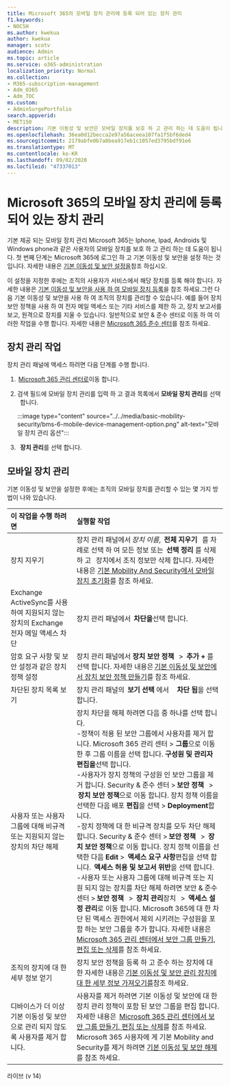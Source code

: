 ```yaml
---
title: Microsoft 365의 모바일 장치 관리에 등록 되어 있는 장치 관리
f1.keywords:
- NOCSH
ms.author: kwekua
author: kwekua
manager: scotv
audience: Admin
ms.topic: article
ms.service: o365-administration
localization_priority: Normal
ms.collection:
- M365-subscription-management
- Adm_O365
- Adm_TOC
ms.custom:
- AdminSurgePortfolio
search.appverid:
- MET150
description: 기본 이동성 및 보안은 모바일 장치를 보호 하 고 관리 하는 데 도움이 됩니다.
ms.openlocfilehash: 36ea0d12becca2e97a56aceea107fa1f5bf6ded4
ms.sourcegitcommit: 2179abfe0b7a8bea917eb1c1057ed3795bdf91e6
ms.translationtype: MT
ms.contentlocale: ko-KR
ms.lasthandoff: 09/02/2020
ms.locfileid: "47337013"
---
```

# <a name="manage-devices-enrolled-in-mobile-device-management-in-microsoft-365"></a>Microsoft 365의 모바일 장치 관리에 등록 되어 있는 장치 관리

기본 제공 되는 모바일 장치 관리 Microsoft 365는 Iphone, Ipad, Androids 및 Windows phone과 같은 사용자의 모바일 장치를 보호 하 고 관리 하는 데 도움이 됩니다. 첫 번째 단계는 Microsoft 365에 로그인 하 고 기본 이동성 및 보안을 설정 하는 것입니다. 자세한 내용은 [기본 이동성 및 보안 설정을](set-up-basic-mobility-and-security.md)참조 하십시오.

이 설정을 지정한 후에는 조직의 사용자가 서비스에서 해당 장치를 등록 해야 합니다. 자세한 내용은 [기본 이동성 및 보안을 사용 하 여 모바일 장치 등록](enroll-your-mobile-device-using-basic-mobility-and-security.md)을 참조 하세요.그런 다음 기본 이동성 및 보안을 사용 하 여 조직의 장치를 관리할 수 있습니다. 예를 들어 장치 보안 정책을 사용 하 여 전자 메일 액세스 또는 기타 서비스를 제한 하 고, 장치 보고서를 보고, 원격으로 장치를 지울 수 있습니다. 일반적으로 보안 & 준수 센터로 이동 하 여 이러한 작업을 수행 합니다. 자세한 내용은 [Microsoft 365 준수 센터](https://support.microsoft.com/office/7e696a40-b86b-4a20-afcc-559218b7b1b8)를 참조 하세요.

## <a name="device-management-tasks"></a>장치 관리 작업

장치 관리 패널에 액세스 하려면 다음 단계를 수행 합니다.

1.  [Microsoft 365 관리 센터로](https://support.microsoft.com/office/758befc4-0888-4009-9f14-0d147402fd23)이동 합니다.
    
2. 검색 필드에 모바일 장치 관리를 입력 하 고 결과 목록에서 **모바일 장치 관리**를 선택   합니다.

    :::image type="content" source="../../media/basic-mobility-security/bms-6-mobile-device-management-option.png" alt-text="모바일 장치 관리 옵션":::

3.   **장치 관리**를 선택 합니다.

## <a name="manage-mobile-devices"></a>모바일 장치 관리
    
기본 이동성 및 보안을 설정한 후에는 조직의 모바일 장치를 관리할 수 있는 몇 가지 방법이 나와 있습니다.

|**이 작업을 수행 하려면**|**실행할 작업**|
|:----------------|:------------------------------------------------------------------------------|
|장치 지우기 |장치 관리 패널에서 *장치 이름*,  **전체 지우기**   를 차례로 선택 하 여 모든 정보 또는  **선택 정리** 를 삭제 하 고   장치에서 조직 정보만 삭제 합니다. 자세한 내용은 [기본 Mobility And Security에서 모바일 장치 초기화](wipe-mobile-device.md)를 참조 하세요.|
|Exchange ActiveSync를 사용하여 지원되지 않는 장치의 Exchange 전자 메일 액세스 차단 |장치 관리 패널에서  **차단을**선택 합니다. |
|암호 요구 사항 및 보안 설정과 같은 장치 정책 설정 |장치 관리 패널에서 **장치 보안 정책**   >  **추가 +** 를 선택 합니다. 자세한 내용은 [기본 이동성 및 보안에서 장치 보안 정책 만들기](create-device-security-policies-in-basic-mmobility-and-security.md)를 참조 하세요.|
|차단된 장치 목록 보기  |장치 관리 패널의  **보기 선택** 에서     **차단 됨**을 선택 합니다. |
|사용자 또는 사용자 그룹에 대해 비규격 또는 지원되지 않는 장치의 차단 해제  |장치 차단을 해제 하려면 다음 중 하나를 선택 합니다.<br/>-정책이 적용 된 보안 그룹에서 사용자를 제거 합니다. Microsoft 365 관리 센터 > **그룹**으로 이동한 후 그룹 이름을 선택 합니다. **구성원 및 관리자 편집을**선택 합니다.<br/>-사용자가 장치 정책의 구성원 인 보안 그룹을 제거 합니다. Security & 준수 센터 > **보안 정책**   >  **장치 보안 정책**으로 이동 합니다. 장치 정책 이름을 선택한 다음 배포 **편집**을 선택  >  **Deployment**합니다.<br/>-장치 정책에 대 한 비규격 장치를 모두 차단 해제 합니다. Security & 준수 센터 > **보안 정책**   >  **장치 보안 정책**으로 이동 합니다. 장치 정책 이름을 선택한 다음 **Edit**  >  **액세스 요구 사항**편집을 선택 합니다.  **액세스 허용 및 보고서 위반**을 선택 합니다.<br/>-사용자 또는 사용자 그룹에 대해 비규격 또는 지원 되지 않는 장치를 차단 해제 하려면 보안 & 준수 센터 > **보안 정책**   >  **장치 관리**장치   >  **액세스 설정 관리**로 이동 합니다. Microsoft 365에 대 한 차단 된 액세스 권한에서 제외 시키려는 구성원을 포함 하는 보안 그룹을 추가 합니다. 자세한 내용은 [Microsoft 365 관리 센터에서 보안 그룹 만들기, 편집 또는 삭제](https://support.microsoft.com/office/55c96b32-e086-4c9e-948b-a018b44510cb)를 참조 하세요.|
|조직의 장치에 대 한 세부 정보 얻기  |장치 보안 정책을 등록 하 고 준수 하는 장치에 대 한 자세한 내용은 [기본 이동성 및 보안 관리 장치에 대 한 세부 정보 가져오기를](get-details-about-basic-mobility-and-security-managed-devices.md)참조 하세요.|
|디바이스가 더 이상 기본 이동성 및 보안으로 관리 되지 않도록 사용자를 제거 합니다. |사용자를 제거 하려면 기본 이동성 및 보안에 대 한 장치 관리 정책이 포함 된 보안 그룹을 편집 합니다. 자세한 내용은  [Microsoft 365 관리 센터에서 보안 그룹 만들기, 편집 또는 삭제](https://support.microsoft.com/office/55c96b32-e086-4c9e-948b-a018b44510cb)를 참조 하세요.<br/>Microsoft 365 사용자에 게 기본 Mobility and Security를 제거 하려면 [기본 이동성 및 보안 해제](turn-off-basic-mobility-and-security.md)를 참조 하세요.|

라이브 (v 14)